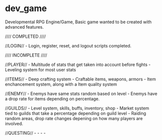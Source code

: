 # dev_game
Developmental RPG Engine/Game, Basic game wanted to be created with advanced features.

//// COMPLETED ////

//LOGIN//
	- Login, register, reset, and logout scripts completed.

//// INCOMPLETE ////

//PLAYER//
	- Multitude of stats that get taken into account before fights
	- Leveling system for most user stats
	
//ITEMS//
	- Deep crafting system
	- Craftable items, weapons, armors
	- Item enchancement system, along with a Item quality system
	
//ENEMY//
	- Enemys have same stats random based on level
	- Enemys have a drop rate for items depending on percentage.
	
//GUILDS//
	- Level system, skills, buffs, inventory, shop
	- Market system tied to guilds that take a percentage depending on guild level
	- Raiding random areas, drop rate changes depening on how many players are involved.
	
//QUESTING//
	-
	-
	-
	-
